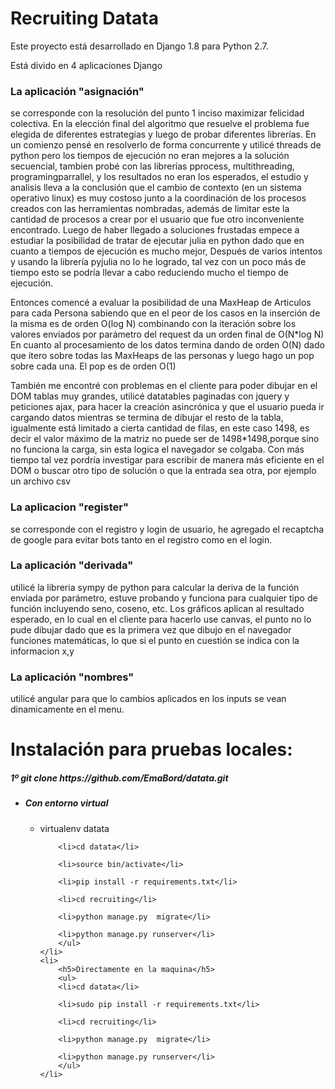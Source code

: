 Recruiting Datata
===============

Este proyecto está desarrollado en Django 1.8 para Python 2.7.

Está divido en 4 aplicaciones Django

<h3>La aplicación "asignación"</h3> 
<p>se corresponde con la resolución del punto 1 
inciso maximizar felicidad colectiva. En la elección final del algoritmo 
que resuelve el problema fue elegida de diferentes estrategias y luego 
de probar diferentes librerías. En un comienzo pensé en resolverlo de 
forma concurrente y utilicé threads de python pero los tiempos de 
ejecución no eran mejores a la solución secuencial, tambien probé con 
las librerías pprocess, multithreading, programingparrallel, y 
los resultados no eran los esperados, el estudio y analisis lleva a la 
conclusión que el cambio de contexto (en un sistema operativo linux) es 
muy costoso junto a la coordinación de los procesos creados con las 
herramientas nombradas, además de limitar este la cantidad de procesos a 
crear por el usuario que fue otro inconveniente encontrado.
Luego de haber llegado a soluciones frustadas empece a estudiar la posibilidad de tratar de ejecutar julia en python 
dado que en cuanto a tiempos de ejecución es mucho mejor, 
Después de varios intentos y usando la librería pyjulia no lo he logrado, tal vez con un poco más de tiempo esto se podría llevar a cabo 
reduciendo mucho el tiempo de ejecución.

Entonces comencé a evaluar la posibilidad de una MaxHeap de Articulos para cada Persona sabiendo que en el peor de los casos en la inserción de la misma 
es de orden O(log N) combinando con la iteración sobre los valores  enviados por parámetro del request da un orden final de O(N*log N)
En cuanto al procesamiento de los datos termina dando de orden O(N) dado que itero sobre todas las MaxHeaps de las personas y luego hago un pop sobre 
cada una. El pop es de orden O(1)

También me encontré con problemas en el cliente para poder dibujar en el DOM tablas muy grandes, utilicé datatables paginadas con jquery y peticiones ajax,
para hacer la creación asincrónica y que el usuario pueda ir cargando datos mientras se termina de dibujar el resto de la tabla, igualmente está limitado a cierta cantidad de filas, en este caso 1498,
es decir el valor máximo de la matriz no puede ser de 1498*1498,porque sino no funciona la carga, sin esta logica el navegador se colgaba.
 Con más tiempo tal vez pordría investigar para escribir de manera más eficiente en el DOM o buscar otro tipo de solución o que la entrada sea otra, por ejemplo un archivo csv
</p>

<h3>La aplicacion "register"</h3>
 <p> se corresponde con el registro y login de usuario, he agregado el recaptcha de google para evitar bots
tanto en el registro como en el login.</p>

<h3>La aplicación "derivada"</h3>
<p>utilicé la libreria sympy de python para calcular la deriva de la función enviada por parámetro, estuve probando y funciona  para cualquier tipo de función incluyendo seno, coseno, etc.
Los gráficos aplican al resultado esperado, en lo cual en el cliente para hacerlo use canvas, el punto no lo pude dibujar dado que es la primera vez que dibujo en el navegador funciones matemáticas, lo que si
el punto en cuestión se indica con la informacion x,y</p>
	
<h3>La aplicación "nombres"</h3>
<p>utilicé angular para que lo cambios aplicados en los inputs se vean dinamicamente en el menu.</p>



Instalación para pruebas locales:
===============================

<h5>1º  git clone https://github.com/EmaBord/datata.git</h5>
<ul>
	<li>
		<h5>Con entorno virtual</h5>
		<ul>
		<li>virtualenv datata</li>

		<li>cd datata</li>

		<li>source bin/activate</li>

		<li>pip install -r requirements.txt</li>

		<li>cd recruiting</li>

		<li>python manage.py  migrate</li>

		<li>python manage.py runserver</li>
		</ul>
	</li>
	<li>
		<h5>Directamente en la maquina</h5>
		<ul>
		<li>cd datata</li>

		<li>sudo pip install -r requirements.txt</li>

		<li>cd recruiting</li>

		<li>python manage.py  migrate</li>

		<li>python manage.py runserver</li>
		</ul>
	</li>
</ul>
